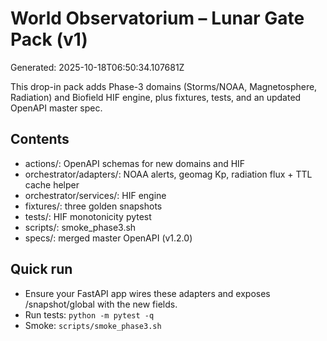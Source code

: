 # World Observatorium – Lunar Gate Pack (v1)
Generated: 2025-10-18T06:50:34.107681Z

This drop-in pack adds Phase-3 domains (Storms/NOAA, Magnetosphere, Radiation) and Biofield HIF engine,
plus fixtures, tests, and an updated OpenAPI master spec.

## Contents
- actions/: OpenAPI schemas for new domains and HIF
- orchestrator/adapters/: NOAA alerts, geomag Kp, radiation flux + TTL cache helper
- orchestrator/services/: HIF engine
- fixtures/: three golden snapshots
- tests/: HIF monotonicity pytest
- scripts/: smoke_phase3.sh
- specs/: merged master OpenAPI (v1.2.0)

## Quick run
- Ensure your FastAPI app wires these adapters and exposes /snapshot/global with the new fields.
- Run tests: `python -m pytest -q`
- Smoke: `scripts/smoke_phase3.sh`
